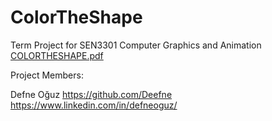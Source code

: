 # ColorTheShape
Term Project for SEN3301 Computer Graphics and Animation
[COLORTHESHAPE.pdf](https://github.com/eren-erdgn/ColorTheShape/files/13054525/COLORTHESHAPE.pdf)

Project Members:

Defne Oğuz
https://github.com/Deefne 
https://www.linkedin.com/in/defneoguz/
